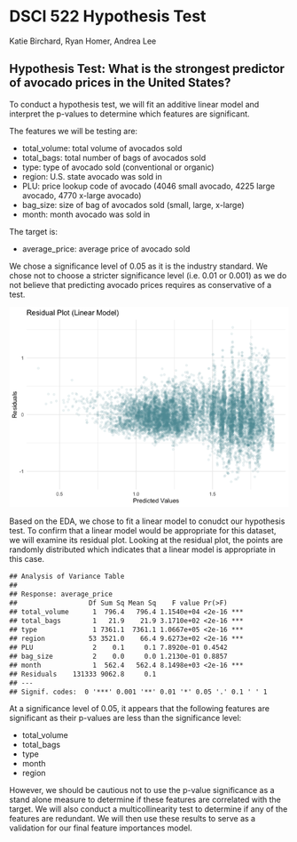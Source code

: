 DSCI 522 Hypothesis Test
================
Katie Birchard, Ryan Homer, Andrea Lee

## Hypothesis Test: What is the strongest predictor of avocado prices in the United States?

To conduct a hypothesis test, we will fit an additive linear model and
interpret the p-values to determine which features are significant.

The features we will be testing are:

  - total\_volume: total volume of avocados sold
  - total\_bags: total number of bags of avocados sold
  - type: type of avocado sold (conventional or organic)
  - region: U.S. state avocado was sold in
  - PLU: price lookup code of avocado (4046 small avocado, 4225 large
    avocado, 4770 x-large avocado)
  - bag\_size: size of bag of avocados sold (small, large, x-large)
  - month: month avocado was sold in

The target is:

  - average\_price: average price of avocado sold

We chose a significance level of 0.05 as it is the industry standard. We
chose not to choose a stricter significance level (i.e. 0.01 or 0.001)
as we do not believe that predicting avocado prices requires as
conservative of a test.

![](hypothesis_test_files/figure-gfm/fit%20model-1.png)<!-- -->

Based on the EDA, we chose to fit a linear model to conudct our
hypothesis test. To confirm that a linear model would be appropriate for
this dataset, we will examine its residual plot. Looking at the residual
plot, the points are randomly distributed which indicates that a linear
model is appropriate in this case.

    ## Analysis of Variance Table
    ## 
    ## Response: average_price
    ##                  Df Sum Sq Mean Sq    F value Pr(>F)    
    ## total_volume      1  796.4   796.4 1.1540e+04 <2e-16 ***
    ## total_bags        1   21.9    21.9 3.1710e+02 <2e-16 ***
    ## type              1 7361.1  7361.1 1.0667e+05 <2e-16 ***
    ## region           53 3521.0    66.4 9.6273e+02 <2e-16 ***
    ## PLU               2    0.1     0.1 7.8920e-01 0.4542    
    ## bag_size          2    0.0     0.0 1.2130e-01 0.8857    
    ## month             1  562.4   562.4 8.1498e+03 <2e-16 ***
    ## Residuals    131333 9062.8     0.1                      
    ## ---
    ## Signif. codes:  0 '***' 0.001 '**' 0.01 '*' 0.05 '.' 0.1 ' ' 1

At a significance level of 0.05, it appears that the following features
are significant as their p-values are less than the significance level:

  - total\_volume
  - total\_bags
  - type
  - month
  - region

However, we should be cautious not to use the p-value significance as a
stand alone measure to determine if these features are correlated with
the target. We will also conduct a multicollinearity test to determine
if any of the features are redundant. We will then use these results to
serve as a validation for our final feature importances model.
